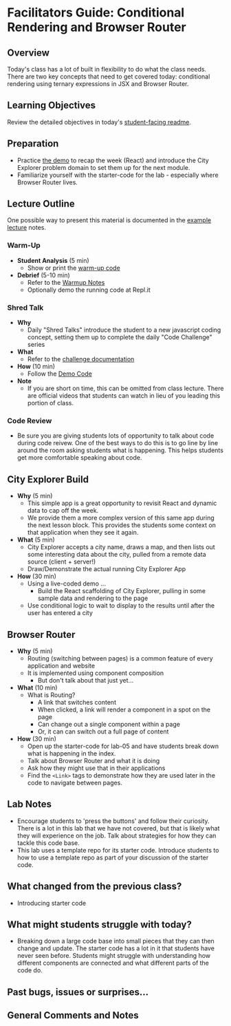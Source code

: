 # Facilitators Guide: Conditional Rendering and Browser Router

## Overview

Today's class has a lot of built in flexibility to do what the class needs. There are two key concepts that need to get covered today: conditional rendering using ternary expressions in JSX and Browser Router.

## Learning Objectives

Review the detailed objectives in today's [student-facing readme](../README.md).

## Preparation

- Practice [the demo](../demo/city-explorer-react) to recap the week (React) and introduce the City Explorer problem domain to set them up for the next module.
- Familiarize yourself with the starter-code for the lab - especially where Browser Router lives.

## Lecture Outline

One possible way to present this material is documented in the [example lecture](./LECTURE-EXAMPLE.md) notes.

### Warm-Up

- **Student Analysis** (5 min)
  - Show or print the [warm-up code](../warm-up/warm-up.md)
- **Debrief** (5-10 min)
  - Refer to the [Warmup Notes](../warm-up/NOTES.md)
  - Optionally demo the running code at Repl.it

### Shred Talk

- **Why**
  - Daily "Shred Talks" introduce the student to a new javascript coding concept, setting them up to complete the daily "Code Challenge" series
- **What**
  - Refer to the [challenge documentation](../challenges/README.md)
- **How** (10 min)
  - Follow the [Demo Code](../challenges/DEMO.md)
- **Note**
  - If you are short on time, this can be omitted from class lecture. There are official videos that students can watch in lieu of you leading this portion of class.

### Code Review

  - Be sure you are giving students lots of opportunity to talk about code during code reivew. One of the best ways to do this is to go line by line around the room asking students what is happening. This helps students get more comfortable speaking about code.

## City Explorer Build

- **Why** (5 min)
  - This simple app is a great opportunity to revisit React and dynamic data to cap off the week.
  - We provide them a more complex version of this same app during the next lesson block. This provides the students some context on that application when they see it again.
- **What** (5 min)
  - City Explorer accepts a city name, draws a map, and then lists out some interesting data about the city, pulled from a remote data source (client + server!)
  - Draw/Demonstrate the actual running City Explorer App
- **How** (30 min)
  - Using a live-coded demo ...
    - Build the React scaffolding of City Explorer, pulling in some sample data and rendering to the page
  - Use conditional logic to wait to display to the results until after the user has entered a city

## Browser Router

- **Why** (5 min)
  - Routing (switching between pages) is a common feature of every application and website
  - It is implemented using component composition
    - But don't talk about that just yet...
- **What** (10 min)
  - What is Routing?
    - A link that switches content
    - When clicked, a link will render a component in a spot on the page
    - Can change out a single component within a page
    - Or, it can can switch out a full page of content
- **How** (30 min)
  - Open up the starter-code for lab-05 and have students break down what is happening in the index.
  - Talk about Browser Router and what it is doing
  - Ask how they might use that in their applications
  - Find the `<Link>` tags to demonstrate how they are used later in the code to navigate between pages.

## Lab Notes

- Encourage students to 'press the buttons' and follow their curiosity. There is a lot in this lab that we have not covered, but that is likely what they will experience on the job. Talk about strategies for how they can tackle this code base.
- This lab uses a template repo for its starter code. Introduce students to how to use a template repo as part of your discussion of the starter code.

## What changed from the previous class?

- Introducing starter code

## What might students struggle with today?

- Breaking down a large code base into small pieces that they can then change and update. The starter code has a lot in it that students have never seen before. Students might struggle with understanding how different components are connected and what different parts of the code do.

## Past bugs, issues or surprises...

## General Comments and Notes
